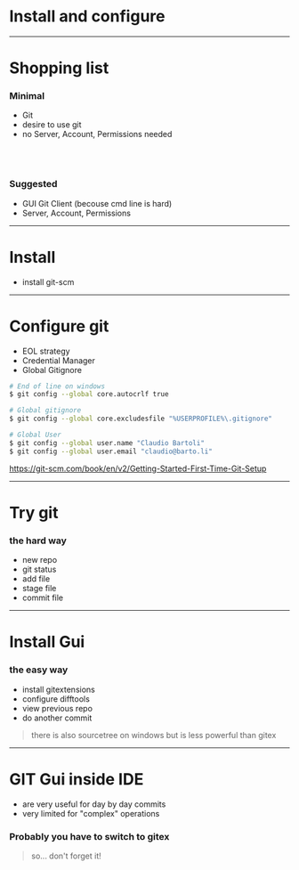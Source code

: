 # Install and configure

---

# Shopping list

### Minimal

- Git
- desire to use git <!-- .element: class="fragment" data-fragment-index="0" -->
- no Server, Account, Permissions needed<!-- .element: class="fragment" data-fragment-index="1"-->
<br />
<br />

### Suggested <!-- .element: class="fragment" data-fragment-index="3"-->

- GUI Git Client (becouse cmd line is hard) <!-- .element: class="fragment" data-fragment-index="3"-->
- Server, Account, Permissions <!-- .element: class="fragment" data-fragment-index="3"-->

---

# Install

- install git-scm

---

# Configure git

- EOL strategy
- Credential Manager
- Global Gitignore

```bash
# End of line on windows
$ git config --global core.autocrlf true

# Global gitignore
$ git config --global core.excludesfile "%USERPROFILE%\.gitignore"

# Global User
$ git config --global user.name "Claudio Bartoli"
$ git config --global user.email "claudio@barto.li"
```

https://git-scm.com/book/en/v2/Getting-Started-First-Time-Git-Setup

---

# Try git

### the hard way

- new repo
- git status
- add file
- stage file
- commit file

---

# Install Gui

### the easy way

- install gitextensions
- configure difftools
- view previous repo
- do another commit

> there is also sourcetree on windows but is less powerful than gitex

---

# GIT Gui inside IDE

- are very useful for day by day commits
- very limited for "complex" operations

### Probably you have to switch to gitex
> so... don't forget it!

